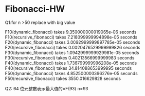 # Fibonacci-HW

Q1:for n >50 replace with big value 

F10(dynamic_fibonacci) takes 9.350000000019065e-06 seconds
F10(recursive_fibonacci) takes 7.218099999994898e-05 seconds
F20(dynamic_fibonacci) takes 3.0092999999897785e-05 seconds
F20(recursive_fibonacci) takes 0.0020476529999999826 seconds
F30(dynamic_fibonacci) takes 1.0942999999929981e-05 seconds
F30(recursive_fibonacci) takes 0.40213566999999983 seconds
F40(dynamic_fibonacci) takes 1.736799999996208e-05 seconds
F40(recursive_fibonacci) takes 34.814088653999995 seconds
F50(dynamic_fibonacci) takes 4.852500000396276e-05 seconds
F50(recursive_fibonacci) takes 3550.016629828 seconds

Q2: 64 位元整數表示最大值的=F(93)
    n=93
